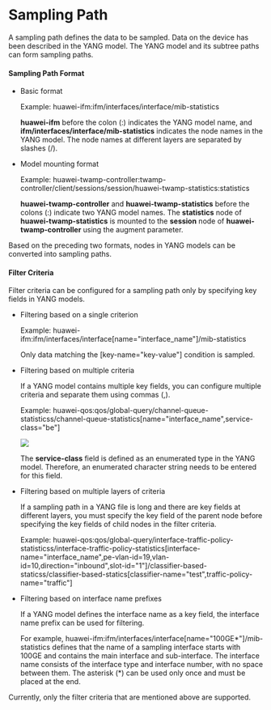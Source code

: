 Sampling Path
=============

A sampling path defines the data to be sampled. Data on the device has been described in the YANG model. The YANG model and its subtree paths can form sampling paths.

#### Sampling Path Format

* Basic format
  
  Example: huawei-ifm:ifm/interfaces/interface/mib-statistics
  
  **huawei-ifm** before the colon (:) indicates the YANG model name, and **ifm/interfaces/interface/mib-statistics** indicates the node names in the YANG model. The node names at different layers are separated by slashes (/).

* Model mounting format
  
  Example: huawei-twamp-controller:twamp-controller/client/sessions/session/huawei-twamp-statistics:statistics
  
  **huawei-twamp-controller** and **huawei-twamp-statistics** before the colons (:) indicate two YANG model names. The **statistics** node of **huawei-twamp-statistics** is mounted to the **session** node of **huawei-twamp-controller** using the augment parameter.

Based on the preceding two formats, nodes in YANG models can be converted into sampling paths.


#### Filter Criteria

Filter criteria can be configured for a sampling path only by specifying key fields in YANG models.

* Filtering based on a single criterion
  
  Example: huawei-ifm:ifm/interfaces/interface[name="interface\_name"]/mib-statistics
  
  Only data matching the [key-name="key-value"] condition is sampled.

* Filtering based on multiple criteria
  
  If a YANG model contains multiple key fields, you can configure multiple criteria and separate them using commas (,).
  
  Example: huawei-qos:qos/global-query/channel-queue-statisticss/channel-queue-statistics[name="interface\_name",service-class="be"]
  
  ![](public_sys-resources/note_3.0-en-us.png) 
  
  The **service-class** field is defined as an enumerated type in the YANG model. Therefore, an enumerated character string needs to be entered for this field.

* Filtering based on multiple layers of criteria
  
  If a sampling path in a YANG file is long and there are key fields at different layers, you must specify the key field of the parent node before specifying the key fields of child nodes in the filter criteria.
  
  Example: huawei-qos:qos/global-query/interface-traffic-policy-statisticss/interface-traffic-policy-statistics[interface-name="interface\_name",pe-vlan-id=19,vlan-id=10,direction="inbound",slot-id="1"]/classifier-based-staticss/classifier-based-statics[classifier-name="test",traffic-policy-name="traffic"]

* Filtering based on interface name prefixes
  
  If a YANG model defines the interface name as a key field, the interface name prefix can be used for filtering.
  
  For example, huawei-ifm:ifm/interfaces/interface[name="100GE\*"]/mib-statistics defines that the name of a sampling interface starts with 100GE and contains the main interface and sub-interface. The interface name consists of the interface type and interface number, with no space between them. The asterisk (\*) can be used only once and must be placed at the end.

Currently, only the filter criteria that are mentioned above are supported.